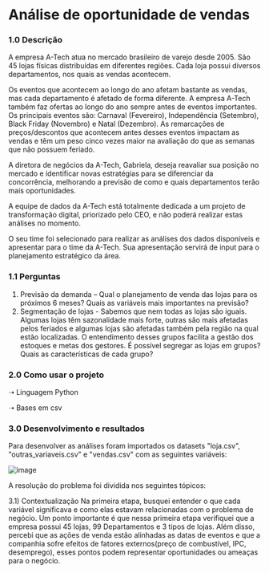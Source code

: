 # Análise de oportunidade de vendas

### 1.0 Descrição
A empresa A-Tech atua no mercado brasileiro de varejo desde 2005. São 45 lojas físicas distribuídas em diferentes regiões. Cada loja possui diversos departamentos, nos quais as vendas acontecem.
<p>Os eventos que acontecem ao longo do ano afetam bastante as vendas, mas cada departamento é afetado de forma diferente. A empresa A-Tech também faz ofertas ao longo do ano sempre antes de eventos importantes. Os principais eventos são: Carnaval (Fevereiro), Independência (Setembro), Black Friday (Novembro) e Natal (Dezembro). As remarcações de preços/descontos que acontecem antes desses eventos impactam as vendas e têm um peso cinco vezes maior na avaliação do que as semanas que não possuem feriado.
<p>A diretora de negócios da A-Tech, Gabriela, deseja reavaliar sua posição no mercado e identificar novas estratégias para se diferenciar da concorrência, melhorando a previsão de como e quais departamentos terão mais oportunidades.
<p>A equipe de dados da A-Tech está totalmente dedicada a um projeto de transformação digital, priorizado pelo CEO, e não poderá realizar estas análises no momento.
<p>O seu time foi selecionado para realizar as análises dos dados disponíveis e apresentar para o time da A-Tech. Sua apresentação servirá de input para o planejamento estratégico da área.
  
### 1.1 Perguntas
  
1. Previsão da demanda – Qual o planejamento de venda das lojas para os próximos 6 meses? Quais as variáveis mais importantes na previsão?
2. Segmentação de lojas - Sabemos que nem todas as lojas são iguais. Algumas lojas têm sazonalidade mais forte, outras são mais afetadas pelos feriados e algumas lojas são afetadas também pela região na qual estão localizadas. O entendimento desses grupos facilita a gestão dos estoques e metas dos gestores. É possível segregar as lojas em grupos? Quais as características
de cada grupo?
  
 ### 2.0 Como usar o projeto
➝ Linguagem Python

➝ Bases em csv
 
 ### 3.0 Desenvolvimento e resultados
Para desenvolver as análises foram importados os datasets "loja.csv", "outras_variaveis.csv" e "vendas.csv" com as seguintes variáveis:
  
  ![image](https://user-images.githubusercontent.com/86376728/229302246-4234837f-6a5d-4ad0-9814-29d87c5bbf9f.png)
  
 A resolução do problema foi dividida nos seguintes tópicos:

3.1) Contextualização
Na primeira etapa, busquei entender o que cada variável significava e como elas estavam relacionadas com o problema de negócio. Um ponto importante é que nessa primeira etapa verifiquei que a empresa possui 45 lojas, 99 Departamentos e 3 tipos de lojas. Além disso, percebi que as ações de venda estão alinhadas as datas de eventos e que a companhia sofre efeitos de fatores externos(preço de combustível, IPC, desemprego), esses pontos podem representar oportunidades ou ameaças para o negócio.



